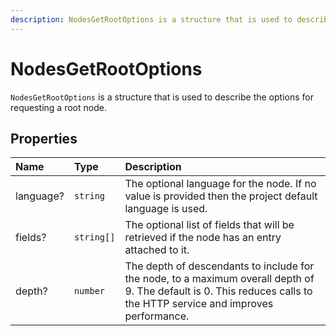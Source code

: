 ```yaml
---
description: NodesGetRootOptions is a structure that is used to describe the options for requesting a root node.
---
```


# NodesGetRootOptions

`NodesGetRootOptions` is a structure that is used to describe the options for requesting a root node.

## Properties

| Name | Type | Description |
| :--- | :--- | :---------- |
| language? | `string` | The optional language for the node. If no value is provided then the project default language is used. |
| fields? | `string[]` | The optional list of fields that will be retrieved if the node has an entry attached to it. |
| depth? | `number` | The depth of descendants to include for the node, to a maximum overall depth of 9. The default is 0. This reduces calls to the HTTP service and improves performance. |
